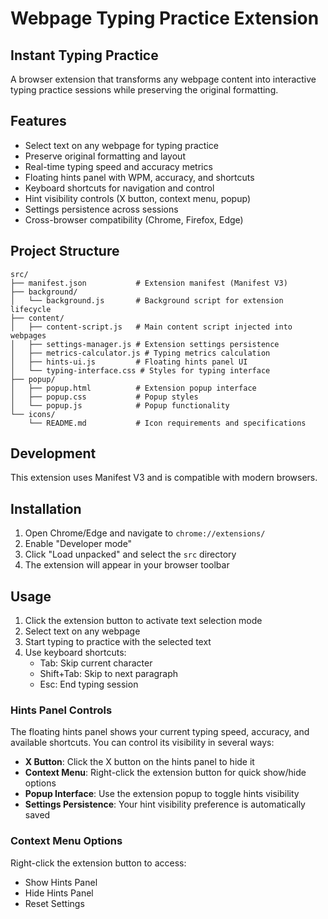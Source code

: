 # Webpage Typing Practice Extension
## Instant Typing Practice
A browser extension that transforms any webpage content into interactive typing practice sessions while preserving the original formatting.

## Features

- Select text on any webpage for typing practice
- Preserve original formatting and layout
- Real-time typing speed and accuracy metrics
- Floating hints panel with WPM, accuracy, and shortcuts
- Keyboard shortcuts for navigation and control
- Hint visibility controls (X button, context menu, popup)
- Settings persistence across sessions
- Cross-browser compatibility (Chrome, Firefox, Edge)

## Project Structure

```
src/
├── manifest.json           # Extension manifest (Manifest V3)
├── background/
│   └── background.js       # Background script for extension lifecycle
├── content/
│   ├── content-script.js   # Main content script injected into webpages
│   ├── settings-manager.js # Extension settings persistence
│   ├── metrics-calculator.js # Typing metrics calculation
│   ├── hints-ui.js         # Floating hints panel UI
│   └── typing-interface.css # Styles for typing interface
├── popup/
│   ├── popup.html          # Extension popup interface
│   ├── popup.css           # Popup styles
│   └── popup.js            # Popup functionality
└── icons/
    └── README.md           # Icon requirements and specifications
```

## Development

This extension uses Manifest V3 and is compatible with modern browsers.

## Installation

1. Open Chrome/Edge and navigate to `chrome://extensions/`
2. Enable "Developer mode"
3. Click "Load unpacked" and select the `src` directory
4. The extension will appear in your browser toolbar

## Usage

1. Click the extension button to activate text selection mode
2. Select text on any webpage
3. Start typing to practice with the selected text
4. Use keyboard shortcuts:
   - Tab: Skip current character
   - Shift+Tab: Skip to next paragraph
   - Esc: End typing session

### Hints Panel Controls

The floating hints panel shows your current typing speed, accuracy, and available shortcuts. You can control its visibility in several ways:

- **X Button**: Click the X button on the hints panel to hide it
- **Context Menu**: Right-click the extension button for quick show/hide options
- **Popup Interface**: Use the extension popup to toggle hints visibility
- **Settings Persistence**: Your hint visibility preference is automatically saved

### Context Menu Options

Right-click the extension button to access:
- Show Hints Panel
- Hide Hints Panel  
- Reset Settings

